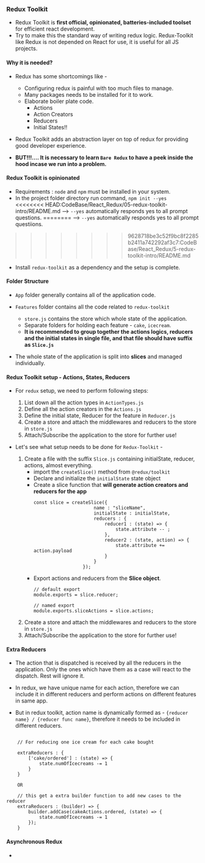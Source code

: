 ### Redux Toolkit

- Redux Toolkit is **first official, opinionated, batteries-included toolset** for efficient react development.
- Try to make this the standard way of writing redux logic. Redux-Toolkit like Redux is not depended on React for use, it is useful for all JS projects.

#### Why it is needed?

- Redux has some shortcomings like - 
  - Configuring redux is painful with too much files to manage.
  - Many packages needs to be installed for it to work.
  - Elaborate boiler plate code.
    - Actions
    - Action Creators
    - Reducers
    - Initial States!!

- Redux Toolkit adds an abstraction layer on top of redux for providing good developer experience.
- **BUT!!!.... It is necessary to learn `Bare Redux` to have a peek inside the hood incase we run into a problem.**

#### Redux Toolkit is opinionated

- Requirements : `node` and `npm` must be installed in your system.
- In the project folder directory run command, `npm init --yes`    
<<<<<<<< HEAD:CodeBase/React_Redux/05-redux-toolkit-intro/README.md
    --> `--yes` automatically responds yes to all prompt questions.
========
    --> `--yes` automatically responds yes to all prompt questiions.
>>>>>>>> 9628718be3c52f9bc8f2285b2411a742292af3c7:CodeBase/React_Redux/5-redux-toolkit-intro/README.md

- Install `redux-toolkit` as a dependency and the setup is complete.

#### Folder Structure

- `App` folder generally contains all of the application code.
- `Features` folder contains all the code related to `redux-toolkit`
  - `store.js` contains the store which whole state of the application.
  - Separate folders for holding each feature - `cake`, `icecream`.
  - **It is recommended to group together the actions logics, reducers and the initial states in single file, and that file should have suffix as `Slice.js`**

- The whole state of the application is split into **slices** and managed individually.

#### Redux Toolkit setup - Actions, States, Reducers

- For `redux` setup, we need to perform following steps: 
    1. List down all the action types in `ActionTypes.js`
    2. Define all the action creators in the `Actions.js`
    3. Define the initial state, Reducer for the feature in `Reducer.js`
    4. Create a store and attach the middlewares and reducers to the store in `store.js`
    5. Attach/Subscribe the application to the store for further use!

- Let's see what setup needs to be done for `Redux-Toolkit` - 
    1. Create a file with the suffix `Slice.js` containing initialState, reducer, actions, almost everything.
       - import the `createSlice()` method from `@redux/toolkit`
       - Declare and initialize the `initialState` state object
       - Create a slice function that **will generate action creators and reducers for the app**
          ```
          const slice = createSlice({
                                name : "sliceName",
                                initialState : initialState,
                                reducers : {
                                    reducer1 : (state) => {
                                        state.attribute -- ;
                                    },
                                    reducer2 : (state, action) => {
                                        state.attribute += action.payload
                                    }
                                }
                            });
          ```
       - Export actions and reducers from the **Slice object**.
          ```          
          // default export
          module.exports = slice.reducer;

          // named export
          module.exports.sliceActions = slice.actions;
          ```
    2. Create a store and attach the middlewares and reducers to the store in `store.js`
    3. Attach/Subscribe the application to the store for further use!

#### Extra Reducers

- The action that is dispatched is received by all the reducers in the application. Only the ones which have them as a case will react to the dispatch. Rest will ignore it.

- In redux, we have unique name for each action, therefore we can include it in different reducers and perform actions on different features in same app.

- But in redux toolkit, action name is dynamically formed as - `{reducer name} / {reducer func name}`, therefore it needs to be included in different reducers.

```

    // For reducing one ice cream for each cake bought
    
    extraReducers : {
        ['cake/ordered'] : (state) => {
            state.numOfIcecreams -= 1
        }
    }

    OR
    
    // this get a extra builder function to add new cases to the reducer
    extraReducers : (builder) => {
        builder.addCase(cakeActions.ordered, (state) => {
            state.numOfIcecreams -= 1
        });
    }
```

#### Asynchronous Redux 

- 